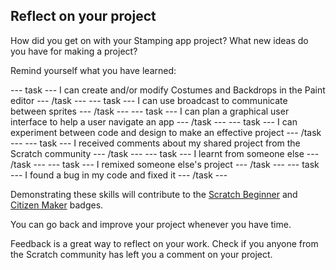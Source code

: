 ## Reflect on your project
How did you get on with your Stamping app project? What new ideas do you have for making a project?

Remind yourself what you have learned:

--- task ---
I can create and/or modify Costumes and Backdrops in the Paint editor
--- /task ---
--- task ---
I can use broadcast to communicate between sprites
--- /task ---
--- task ---
I can plan a graphical user interface to help a user navigate an app
--- /task ---
--- task ---
I can experiment between code and design to make an effective project
--- /task ---
--- task ---
I received comments about my shared project from the Scratch community
--- /task ---
--- task ---
I learnt from someone else
--- /task ---
--- task ---
I remixed someone else's project
--- /task ---
--- task ---
I found a bug in my code and fixed it
--- /task ---

Demonstrating these skills will contribute to the [Scratch Beginner]() and [Citizen Maker]() badges. 

You can go back and improve your project whenever you have time.

Feedback is a great way to reflect on your work. Check if you anyone from the Scratch community has left you a comment on your project.

